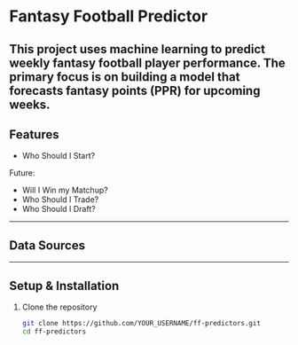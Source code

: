 # Fantasy Football Predictor

## This project uses machine learning to predict weekly fantasy football player performance. The primary focus is on building a model that forecasts fantasy points (PPR) for upcoming weeks.

## Features

- Who Should I Start?

Future:

- Will I Win my Matchup?
- Who Should I Trade?
- Who Should I Draft?

---

## Data Sources

---

## Setup & Installation

1. Clone the repository
   ```bash
   git clone https://github.com/YOUR_USERNAME/ff-predictors.git
   cd ff-predictors
   ```
